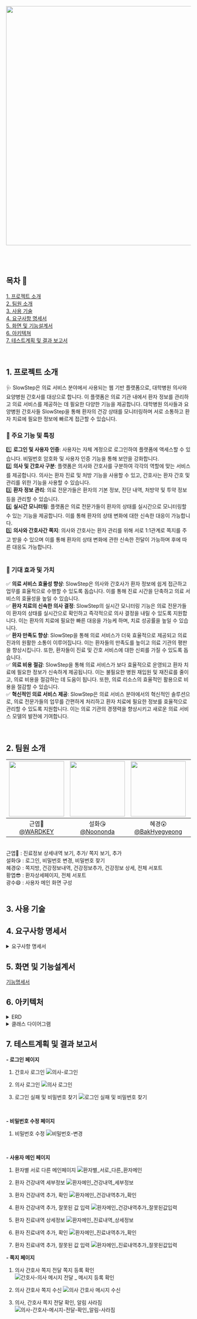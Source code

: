<div align="center">
<img src="https://github.com/beyond-sw-camp/be05-2nd-4Rang-SlowStep/assets/137466623/323f40b0-4830-4c0a-b5f7-9478e0068db7" width="850" height="650">
</div>
</br>
</br>
</br>

## 목차 📄
[1. 프로젝트 소개](#1-프로젝트-소개)<br>
  [2. 팀원 소개](#2-팀원-소개)<br>
  [3. 사용 기술](#3-사용-기술)<br>
  [4. 요구사항 명세서](#4-요구사항-명세서)<br>
  [5. 화면 및 기능설계서](#5-화면-및-기능설계서)<br>
  [6. 아키텍쳐](#6-아키텍처)<br>
  [7. 테스트계획 및 결과 보고서](#7-테스트계획-및-결과-보고서)<br>
  

  <br/>

## 1. 프로젝트 소개
🩺 SlowStep은 의료 서비스 분야에서 사용되는 웹 기반 플랫폼으로, 대학병원 의사와 요양병원 간호사를 대상으로 합니다. 이 플랫폼은 의료 기관 내에서 환자 정보를 관리하고 의료 서비스를 제공하는 데 필요한 다양한 기능을 제공합니다. 
대학병원 의사들과 요양병원 간호사들 SlowStep을 통해 환자의 건강 상태를 모니터링하며 서로 소통하고 환자 치료에 필요한 정보에 빠르게 접근할 수 있습니다. <br>

### 📢 주요 기능 및 특징  <br/>
1️⃣ **로그인 및 사용자 인증**: 사용자는 자체 계정으로 로그인하여 플랫폼에 액세스할 수 있습니다. 비밀번호 암호화 및 사용자 인증 기능을 통해 보안을 강화합니다.
<br/>
2️⃣ **의사 및 간호사 구분**: 플랫폼은 의사와 간호사를 구분하여 각각의 역할에 맞는 서비스를 제공합니다. 의사는 환자 진료 및 처방 기능을 사용할 수 있고, 간호사는 환자 간호 및 관리를 위한 기능을 사용할 수 있습니다.
<br/>
3️⃣ **환자 정보 관리**: 의료 전문가들은 환자의 기본 정보, 진단 내역, 처방약 및 투약 정보 등을 관리할 수 있습니다.
<br/>
4️⃣ **실시간 모니터링**: 플랫폼은 의료 전문가들이 환자의 상태를 실시간으로 모니터링할 수 있는 기능을 제공합니다. 이를 통해 환자의 상태 변화에 대한 신속한 대응이 가능합니다.
<br/>
5️⃣ **의사와 간호사간 쪽지**: 의사와 간호사는 환자 관리를 위해 서로 1:1관계로 쪽지를 주고 받을 수 있으며 이를 통해 환자의 상태 변화에 관한 신속한 전달이 가능하며 후에 따른 대응도 가능합니다.
<br/>
<br/>

### 💊 기대 효과 및 가치
✅ **의료 서비스 효율성 향상**: SlowStep은 의사와 간호사가 환자 정보에 쉽게 접근하고 업무를 효율적으로 수행할 수 있도록 돕습니다. 이를 통해 진료 시간을 단축하고 의료 서비스의 효율성을 높일 수 있습니다.
<br/>
✅ **환자 치료의 신속한 의사 결정**: SlowStep의 실시간 모니터링 기능은 의료 전문가들이 환자의 상태를 실시간으로 확인하고 즉각적으로 의사 결정을 내릴 수 있도록 지원합니다. 이는 환자의 치료에 필요한 빠른 대응을 가능케 하며, 치료 성공률을 높일 수 있습니다.
<br/>
✅ **환자 만족도 향상**: SlowStep을 통해 의료 서비스가 더욱 효율적으로 제공되고 의료진과의 원활한 소통이 이루어집니다. 이는 환자들의 만족도를 높이고 의료 기관의 평판을 향상시킵니다. 또한, 환자들이 진료 및 간호 서비스에 대한 신뢰를 가질 수 있도록 돕습니다.
<br/>
✅ **의료 비용 절감**: SlowStep을 통해 의료 서비스가 보다 효율적으로 운영되고 환자 치료에 필요한 정보가 신속하게 제공됩니다. 이는 불필요한 병원 재입원 및 재진료를 줄이고, 의료 비용을 절감하는 데 도움이 됩니다. 또한, 의료 리소스의 효율적인 활용으로 비용을 절감할 수 있습니다.
<br/>
✅ **혁신적인 의료 서비스 제공**: SlowStep은 의료 서비스 분야에서의 혁신적인 솔루션으로, 의료 전문가들의 업무를 간편하게 처리하고 환자 치료에 필요한 정보를 효율적으로 관리할 수 있도록 지원합니다. 이는 의료 기관의 경쟁력을 향상시키고 새로운 의료 서비스 모델의 발전에 기여합니다.
<br/>

<br/>


## 2. 팀원 소개
|<img src="https://github.com/beyond-sw-camp/be05-2nd-4Rang-SlowStep/assets/137466623/79ecba6a-96ea-4711-a641-90d7a171d415" width="150" height="150"/>|<img src="https://github.com/beyond-sw-camp/be05-2nd-4Rang-SlowStep/assets/137466623/bed37d0a-ab59-47d8-921a-8f2c3aa34ca9" width="150" height="150"/>|<img src="https://github.com/beyond-sw-camp/be05-2nd-4Rang-SlowStep/assets/137466623/facd74e6-cf7a-4803-99b3-bcd3436ad833" width="150" height="150"/>|<img src="https://github.com/beyond-sw-camp/be05-2nd-4Rang-SlowStep/assets/137466623/6fd97fbe-b661-4163-8423-c468c0bbb175" width="150" height="150"/>|<img src="https://github.com/beyond-sw-camp/be05-2nd-4Rang-SlowStep/assets/137466623/613004ee-fe1a-42f3-8976-bc37feab3526" width="150" height="150"/>|
|:-:|:-:|:-:|:-:|:-:|
|근엽🤔<br/>[@WARDKEY](https://github.com/WARDKEY)|설화😘<br/>[@Noononda](https://github.com/Noononda)|혜경😲<br/>[@BakHyegyeong](https://github.com/BakHyegyeong)|황엽😎<br/>[@jeonghwangyeop](https://github.com/jeonghwangyeop)|광수😄<br/>[@Jrhkdtn](https://github.com/Jrhkdtn)|
<br/>
<div>
  근엽🤔 : 진료정보 상세내역 보기, 추가/ 쪽지 보기, 추가
</div>
<div>
  설화😘 : 로그인, 비밀번호 변경, 비밀번호 찾기
</div>
<div>
  혜경😲 : 쪽지방, 건강정보내역, 건강정보추가, 건강정보 상세, 전체 서포트
</div>
<div>
  황엽😎 : 환자상세페이지, 전체 서포트
</div>
<div>
  광수😄 : 사용자 메인 화면 구성
</div>
<br/>

## 3. 사용 기술


## 4. 요구사항 명세서

<details>
<summary>요구사항 명세서</summary>
  <img src="https://github.com/beyond-sw-camp/be05-2nd-4Rang-SlowStep/assets/132131921/7f4d3e6e-1c13-4400-a74c-a52ca455b0a2" alt="요구사항 명세서" style='border-radius: 100px;'>

</details>


## 5. 화면 및 기능설계서
[기능명세서](https://docs.google.com/viewer?url=https://github.com/beyond-sw-camp/be05-2nd-4Rang-SlowStep/files/14768307/03.27.11.09.pdf)

## 6. 아키텍처
<details>
<summary>ERD</summary>
  <img src="https://github.com/beyond-sw-camp/be05-2nd-4Rang-SlowStep/assets/156383201/16238c24-7593-4697-b41d-9f9c8be5f678" alt="환자 정보 조회" style='border-radius: 100px;'>
</details>
<details>
<summary>클래스 다이어그램</summary>
  <img src="https://github.com/beyond-sw-camp/be05-2nd-4Rang-SlowStep/assets/156383201/e988629d-e6c3-42bd-b9d5-cad21bf9f1a6" alt="환자 정보 조회" style='border-radius: 100px;'>
</details>

## 7. 테스트계획 및 결과 보고서
 **- 로그인 페이지**
1. 간호사 로그인
![의사-로그인](https://github.com/beyond-sw-camp/be05-3rd-4team-slowstep/assets/132131921/2f3ae2ad-9b49-4145-91ce-8b18e1bb4a3c)

3. 의사 로그인
![의사 로그인](https://github.com/beyond-sw-camp/be05-3rd-4team-slowstep/assets/132131921/50900a54-d076-43c0-9b4a-2bf9a22035ce)

4. 로그인 실패 및 비밀번호 찾기
![로그인 실패 및 비밀번호 찾기](https://github.com/beyond-sw-camp/be05-3rd-4team-slowstep/assets/132131921/af6f874e-7912-453c-8cd7-e33a28eaaf7a)

<br/>

**- 비밀번호 수정 페이지**
1. 비밀번호 수정
![비밀번호-변경](https://github.com/beyond-sw-camp/be05-3rd-4team-slowstep/assets/132131921/fd1d9374-4e51-4123-b3ef-d2d2993c6ca0)

<br/>

**- 사용자 메인 페이지**
1. 환자별 서로 다른 메인페이지
![환자별_서로_다른_환자메인](https://github.com/beyond-sw-camp/be05-3rd-4team-slowstep/assets/132131921/1b8f6633-708e-472a-9f23-ba3a47bb7764)
  
3. 환자 건강내역 세부정보
![환자메인_건강내역_세부정보](https://github.com/beyond-sw-camp/be05-3rd-4team-slowstep/assets/132131921/e11f3e8a-2e32-4e94-bed5-ac839083a31a)

5. 환자 건강내역 추가, 확인
![환자메인_건강내역추가_확인](https://github.com/beyond-sw-camp/be05-3rd-4team-slowstep/assets/132131921/05e29e60-c670-47f9-9be7-71ecbd46ac20)

6. 환자 건강내역 추가, 잘못된 값 입력
![환자메인_건강내역추가_잘못된값입력](https://github.com/beyond-sw-camp/be05-3rd-4team-slowstep/assets/132131921/959c0582-6b39-4751-9573-cd34d2277c82)

7. 환자 진료내역 상세정보
![환자메인_진료내역_상세정보](https://github.com/beyond-sw-camp/be05-3rd-4team-slowstep/assets/132131921/0e13bfc7-fbca-4819-a9e2-6c995581c750)

8. 환자 진료내역 추가, 확인
![환자메인_진료내역추가_확인](https://github.com/beyond-sw-camp/be05-3rd-4team-slowstep/assets/132131921/1702cc7b-1bd3-42ba-b134-2a5ab20718de)

9. 환자 진료내역 추가, 잘못된 값 입력
![환자메인_진료내역추가_잘못된값입력](https://github.com/beyond-sw-camp/be05-3rd-4team-slowstep/assets/132131921/37bb9968-e309-489f-b683-084c3c199d1c)

**- 쪽지 페이지**
1. 의사 간호사 쪽지 전달 쪽지 등록 확인
![간호사-의사 메시지 전달 _ 메시지 등록 확인](https://github.com/beyond-sw-camp/be05-3rd-4team-slowstep/assets/132131921/c3ec4879-bb10-4d87-a196-581b2b0a8ada)

3. 의사 간호사 쪽지 수신
![의사 간호사 메시지 수신](https://github.com/beyond-sw-camp/be05-3rd-4team-slowstep/assets/132131921/e1107223-1da6-47f8-958e-f34acc2bee5a)

4. 의사, 간호사 쪽지 전달 확인, 알림 사라짐
![의사-간호사-메시지-전달-확인_알림-사라짐](https://github.com/beyond-sw-camp/be05-3rd-4team-slowstep/assets/132131921/ad1a94f5-2b97-4e93-b2c6-3a7de455a38d)









